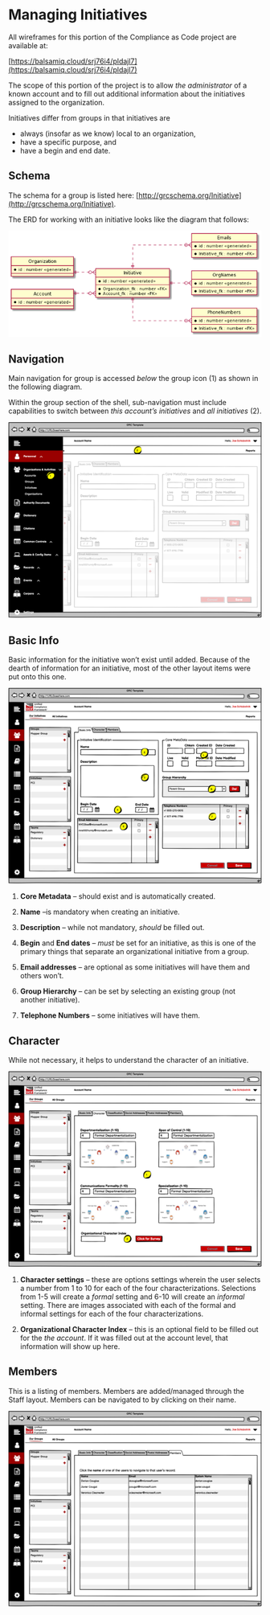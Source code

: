# Managing Initiatives

All wireframes for this portion of the Compliance as Code project are available at:

[https://balsamiq.cloud/srj76i4/pldajl7](https://balsamiq.cloud/srj76i4/pldajl7)

The scope of this portion of the project is to allow _the administrator_ of a known account and to fill out additional information about the initiatives assigned to the organization.

Initiatives differ from groups in that initiatives are

* always \(insofar as we know\) local to an organization,
* have a specific purpose, and
* have a begin and end date.

## Schema

The schema for a group is listed here: [http://grcschema.org/Initiative](http://grcschema.org/Initiative).

The ERD for working with an initiative looks like the diagram that follows:

![Initiative ERD](../../.gitbook/assets/0%20%2810%29.png)

## Navigation

Main navigation for group is accessed _below_ the group icon \(1\) as shown in the following diagram.

Within the group section of the shell, sub-navigation must include capabilities to switch between _this account’s initiatives_ and _all initiatives_ \(2\).

![Initiative subnavigation](../../.gitbook/assets/1%20%289%29.png)

## Basic Info

Basic information for the initiative won’t exist until added. Because of the dearth of information for an initiative, most of the other layout items were put onto this one.

![Basic Info](../../.gitbook/assets/2%20%289%29.png)

1. **Core Metadata** – should exist and is automatically created.

2. **Name** –is mandatory when creating an initiative.

3. **Description** – while not mandatory, _should_ be filled out.

4. **Begin** and **End dates** – _must_ be set for an initiative, as this is one of the primary things that separate an organizational initiative from a group.

5. **Email addresses** – are optional as some initiatives will have them and others won’t.

6. **Group Hierarchy** – can be set by selecting an existing group \(not another initiative\).

7. **Telephone Numbers** – some initiatives will have them.

## Character

While not necessary, it helps to understand the character of an initiative.

![Initiative Character](../../.gitbook/assets/3%20%289%29.png)

1. **Character settings** – these are options settings wherein the user selects a number from 1 to 10 for each of the four characterizations. Selections from 1-5 will create a _formal_ setting and 6-10 will create an _informal_ setting. There are images associated with each of the formal and informal settings for each of the four characterizations.

2. **Organizational Character Index** – this is an optional field to be filled out for the _the account_. If it was filled out at the account level, that information will show up here.

## Members

This is a listing of members. Members are added/managed through the Staff layout. Members can be navigated to by clicking on their name.

![Members](../../.gitbook/assets/4%20%288%29.png)

